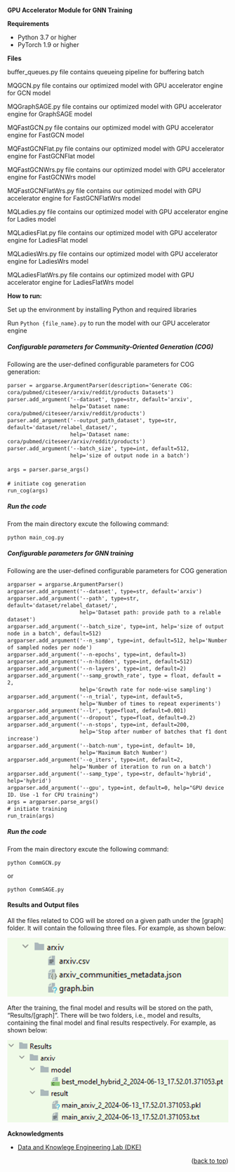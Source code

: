 
**GPU Accelerator Module for GNN Training**


**Requirements**

- Python 3.7 or higher
- PyTorch 1.9 or higher

**Files**

buffer_queues.py file contains queueing pipeline for buffering batch

MQGCN.py file contains our optimized model with GPU accelerator engine for GCN model

MQGraphSAGE.py file contains our optimized model with GPU accelerator engine for GraphSAGE model

MQFastGCN.py file contains our optimized model with GPU accelerator engine for FastGCN model

MQFastGCNFlat.py file contains our optimized model with GPU accelerator engine for FastGCNFlat model

MQFastGCNWrs.py file contains our optimized model with GPU accelerator engine for FastGCNWrs model

MQFastGCNFlatWrs.py file contains our optimized model with GPU accelerator engine for FastGCNFlatWrs model

MQLadies.py file contains our optimized model with GPU accelerator engine for Ladies model

MQLadiesFlat.py file contains our optimized model with GPU accelerator engine for LadiesFlat model

MQLadiesWrs.py file contains our optimized model with GPU accelerator engine for LadiesWrs model

MQLadiesFlatWrs.py file contains our optimized model with GPU accelerator engine for LadiesFlatWrs model

**How to run:**

Set up the environment by installing Python and required libraries

Run ```Python {file_name}.py``` to run the model with our GPU accelerator engine 

##### Configurable parameters for Community-Oriented Generation (COG)
Following are the user-defined configurable parameters for COG generation:
```
parser = argparse.ArgumentParser(description='Generate COG: cora/pubmed/citeseer/arxiv/reddit/products Datasets')
parser.add_argument('--dataset', type=str, default='arxiv',
                    help='Dataset name: cora/pubmed/citeseer/arxiv/reddit/products')
parser.add_argument('--output_path_dataset', type=str, default='dataset/relabel_dataset/',
                    help='Dataset name: cora/pubmed/citeseer/arxiv/reddit/products')
parser.add_argument('--batch_size', type=int, default=512,
                    help='size of output node in a batch')

args = parser.parse_args()

# initiate cog generation
run_cog(args)
```
##### Run the code
From the main directory excute the following command:
```
python main_cog.py
```
##### Configurable parameters for GNN training
Following are the user-defined configurable parameters for COG generation
```
argparser = argparse.ArgumentParser()
argparser.add_argument('--dataset', type=str, default='arxiv')
argparser.add_argument('--path', type=str, default='dataset/relabel_dataset/',
                       help='Dataset path: provide path to a relable dataset')
argparser.add_argument('--batch_size', type=int, help='size of output node in a batch', default=512)
argparser.add_argument('--n_samp', type=int, default=512, help='Number of sampled nodes per node')
argparser.add_argument('--n-epochs', type=int, default=3)
argparser.add_argument('--n-hidden', type=int, default=512)
argparser.add_argument('--n-layers', type=int, default=2)
argparser.add_argument('--samp_growth_rate', type = float, default = 2,
                       help='Growth rate for node-wise sampling')
argparser.add_argument('--n_trial', type=int, default=5,
                       help='Number of times to repeat experiments')
argparser.add_argument('--lr', type=float, default=0.001)
argparser.add_argument('--dropout', type=float, default=0.2)
argparser.add_argument('--n-stops', type=int, default=200,
                       help='Stop after number of batches that f1 dont increase')
argparser.add_argument('--batch-num', type=int, default= 10,
                       help='Maximum Batch Number')
argparser.add_argument('--o_iters', type=int, default=2,
                    help='Number of iteration to run on a batch')
argparser.add_argument('--samp_type', type=str, default='hybrid', help='hybrid')
argparser.add_argument('--gpu', type=int, default=0, help="GPU device ID. Use -1 for CPU training")
args = argparser.parse_args()
# initiate training
run_train(args)
```
##### Run the code
From the main directory excute the following command:
```
python CommGCN.py
```
or 

```
python CommSAGE.py
```

#### Results and Output files
All the files related to COG will be stored on a given path under the [graph] folder. It will contain the following three files. For example, as shown below:

![image](Results/communities.png)

After the training, the final model and results will be stored on the path, “Results/[graph]”. There will be two folders, i.e., model and results, containing the final model and final results respectively. For example, as shown below:

![image](Results/results.png)





<!-- ACKNOWLEDGMENTS -->
**Acknowledgments**
* [Data and Knowlege Engineering Lab (DKE)](http://dke.khu.ac.kr/)
<p align="right">(<a href="#top">back to top</a>)</p>
